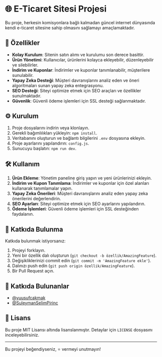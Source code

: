# 🌐 E-Ticaret Sitesi Projesi

Bu proje, herkesin komisyonlara bağlı kalmadan güncel internet dünyasında kendi e-ticaret sitesine sahip olmasını sağlamayı amaçlamaktadır.

## 🚀 Özellikler

- **Kolay Kurulum**: Sitenin satın alımı ve kurulumu son derece basittir.
- **Ürün Yönetimi**: Kullanıcılar, ürünlerini kolayca ekleyebilir, düzenleyebilir ve silebilirler.
- **İndirim ve Kuponlar**: İndirimler ve kuponlar tanımlanabilir, müşterilere sunulabilir.
- **Yapay Zeka Desteği**: Müşteri davranışlarını analiz eden ve öneri algoritmaları sunan yapay zeka entegrasyonu.
- **SEO Desteği**: Siteyi optimize etmek için SEO araçları ve özellikler sunulmaktadır.
- **Güvenlik**: Güvenli ödeme işlemleri için SSL desteği sağlanmaktadır.

## ⚙️ Kurulum

1. Proje dosyalarını indirin veya klonlayın.
2. Gerekli bağımlılıkları yükleyin: `npm install`.
3. Veritabanını oluşturun ve bağlantı bilgilerini `.env` dosyasına ekleyin.
4. Proje ayarlarını yapılandırın: `config.js`.
5. Sunucuyu başlatın: `npm run dev`.

## 🛠️ Kullanım

1. **Ürün Ekleme**: Yönetim paneline giriş yapın ve yeni ürünlerinizi ekleyin.
2. **İndirim ve Kupon Tanımlama**: İndirimler ve kuponlar için özel alanları kullanarak tanımlamalar yapın.
3. **Yapay Zeka Önerileri**: Müşteri davranışlarını analiz eden yapay zeka önerilerini değerlendirin.
4. **SEO Ayarları**: Siteyi optimize etmek için SEO ayarlarını yapılandırın.
5. **Ödeme İşlemleri**: Güvenli ödeme işlemleri için SSL desteğinden faydalanın.

## 🤝 Katkıda Bulunma

Katkıda bulunmak istiyorsanız:

1. Projeyi forklayın.
2. Yeni bir özellik dalı oluşturun (`git checkout -b özellik/AmazingFeature`).
3. Değişikliklerinizi commit edin (`git commit -m 'AmazingFeature ekle'`).
4. Dalınızı push edin (`git push origin özellik/AmazingFeature`).
5. Bir Pull Request açın.

## 👥 Katkıda Bulunanlar

- [@yuusufcakmak](https://github.com/yuusufcakmak)
- [@SuleymanSelimPirinc](https://github.com/SuleymanSelimPirinc)

## 📜 Lisans

Bu proje MIT Lisansı altında lisanslanmıştır. Detaylar için `LICENSE` dosyasını inceleyebilirsiniz.

---

Bu projeyi beğendiyseniz, ⭐ vermeyi unutmayın!
